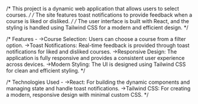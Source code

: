 /* This project is a dynamic web application that allows users to select courses. */
/* The site features toast notifications to provide feedback when a course is liked or disliked. */
/* The user interface is built with React, and the styling is handled using Tailwind CSS for a modern and efficient design. */

/*
Features -
->Course Selection: Users can choose a course from a filter option.
->Toast Notifications: Real-time feedback is provided through toast notifications for liked and disliked courses.
->Responsive Design: The application is fully responsive and provides a consistent user experience across devices.
->Modern Styling: The UI is designed using Tailwind CSS for clean and efficient styling.
*/

/*
Technologies Used -
->React: For building the dynamic components and managing state and handle toast notifications.
->Tailwind CSS: For creating a modern, responsive design with minimal custom CSS.
*/
